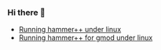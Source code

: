 ### Hi there 👋

* [Running hammer++ under linux](https://michael-soyka.github.io/Michael-Soyka/tutorials/Run_Hammer++_on_Linux/index.html)
* [Running hammer++ for gmod under linux](https://michael-soyka.github.io/Michael-Soyka/tutorials/Run_Hammer++_on_linux_for_gmod/index.html)

